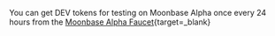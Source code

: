You can get DEV tokens for testing on Moonbase Alpha once every 24 hours from the [Moonbase Alpha Faucet](https://faucet.moonbeam.network/){target=_blank}